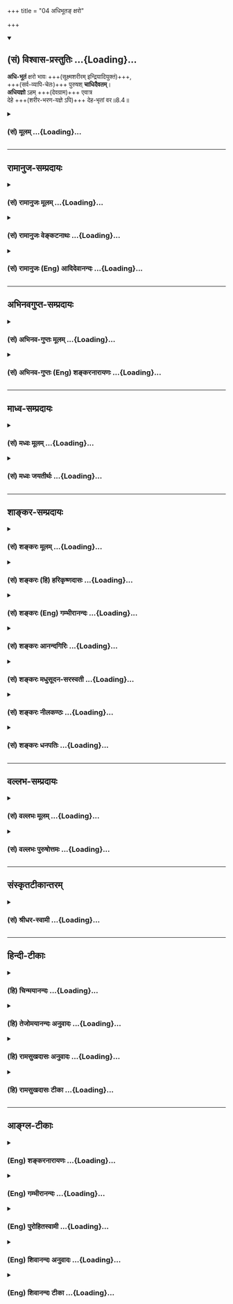 +++
title = "04 अधिभूतङ् क्षरो"

+++
<div class="js_include" newlevelforh1="2" title="(सं) विश्वास-प्रस्तुतिः" unfilled url="/purANam_vaiShNavam/mahAbhAratam/06-bhIShma-parva/03-bhagavad-gItA-parva/saMskRtam/vishvAsa-prastutiH/08_axara-para-brahma-yo/04_adhibhUta~N_xaro.md">
<details open><summary><h2>(सं) विश्वास-प्रस्तुतिः ...{Loading}...</h2></summary>

**अधि-भूतं** क्षरो भावः +++(सूक्ष्मशरीरम् इन्द्रियादियुक्तं)+++,  
+++(सर्व-व्यापि-चेतः)+++ पुरुषश् **चाधिदैवतम्**।  
**अधियज्ञो** ऽहम् +++(देवग्राम)+++ एवात्र  
देहे +++(शरीर-भरण-यज्ञे ऽपि)+++ देह-भृतां वर॥8.4॥
</details>
</div>
<div class="js_include collapsed" newlevelforh1="3" title="(सं) मूलम्" unfilled url="/purANam_vaiShNavam/mahAbhAratam/06-bhIShma-parva/03-bhagavad-gItA-parva/saMskRtam/mUlam/08_axara-para-brahma-yo/04_adhibhUta~N_xaro.md">
<details><summary><h3>(सं) मूलम् ...{Loading}...</h3></summary>

अधिभूतं क्षरो भावः पुरुषश्चाधिदैवतम्।  
अधियज्ञोऽहमेवात्र देहे देहभृतां वर।।8.4।।
</details>
</div>


_________________
## रामानुज-सम्प्रदायः
<div class="js_include collapsed" newlevelforh1="3" title="(सं) रामानुजः मूलम्" unfilled url="/purANam_vaiShNavam/mahAbhAratam/06-bhIShma-parva/03-bhagavad-gItA-parva/saMskRtam/rAmAnujaH/mUlam/08_axara-para-brahma-yo/04_adhibhUta~N_xaro.md">
<details><summary><h3>(सं) रामानुजः मूलम् ...{Loading}...</h3></summary>

।।8.4।। ऐश्वर्यार्थिनां ज्ञातव्यतया निर्दिष्टम् **अधिभूतं क्षरो भावः**-   
वियदादि-भूतेषु वर्तमानः  
तत्-परिणाम-विशेषः  
क्षरण--स्व-भावो  
विलक्षणः शब्द-स्पर्शादिः साश्रयः।  

विलक्षणाः साश्रयाः शब्द-स्पर्श-रूप-रस-गन्धाः  
ऐश्वर्यार्थिभिः प्राप्याः।  
तैः अनुसंधेयाः।

**पुरुषश्च अधिदैवतम्** -  
अधि-दैवत-शब्द-निर्दिष्टः **पुरुषः**  
**अधिदैवतं** - दैवतोपरि वर्तमानम्,  
इन्द्र-प्रजापति-प्रभृति-कृत्स्न-दैवतोपरि वर्तमानः  
इन्द्र-प्रजापति-प्रभृतीनां भोग्य-जाताद् विलक्षण-शब्दादेः भोक्ता **पुरुषः**,  
सा च भोक्तृत्वावस्था ऐश्वर्यार्थिभिः प्राप्यतया अनुसन्धेया।

**अधि-यज्ञः अहम् एव**  
अधियज्ञ-शब्द-निर्दिष्टो **अहम् एव अधियज्ञः**  
यज्ञैः आराध्यतया वर्तमानः  
अत्रेन्द्रादौ मम देह-भूते आत्मतया अवस्थितः  
अहम् एव यज्ञैः आराध्य इति  
महा-यज्ञादि-नित्य-नैमित्तकानुष्ठान-वेलायां त्रयाणाम् अधिकारिणाम् अनुसन्धेयम् एतत्।

</details>
</div>
<div class="js_include collapsed" newlevelforh1="3" title="(सं) रामानुजः वेङ्कटनाथः" unfilled url="/purANam_vaiShNavam/mahAbhAratam/06-bhIShma-parva/03-bhagavad-gItA-parva/saMskRtam/rAmAnujaH/venkaTanAthaH/08_axara-para-brahma-yo/04_adhibhUta~N_xaro.md">
<details><summary><h3>(सं) रामानुजः वेङ्कटनाथः ...{Loading}...</h3></summary>

  
  
।।8.4।। ऐश्वर्यार्थिनां ज्ञातव्यतया
निर्दिष्टमित्येतदधिदैवतेऽप्यनुषञ्जनीयम् अधिभूतक्षरशब्दनिर्वचनानुरोधेन
व्याख्यातिवियदादीति। भूतशब्दस्यात्र जन्तुविषयत्वव्यवच्छेदाय
वियदादिशब्दः। शब्दाद्यवस्थातद्वतोर्भोग्ययोर्द्वयोरपि क्षरशब्देन
सङ्ग्रहणायक्षरणस्वभाव इति निर्वचनम्। नश्वर इत्यर्थः। विलक्षण
इतिइन्द्रप्रजापतिप्रभृतीनां भोग्यजातात् इति वक्ष्यमाणमत्रापि
द्रष्टव्यम्। एवंविधं च वैलक्षण्यं
स्वासाधारणभक्तियोगप्रसन्नपरमात्मसङ्कल्पविशेषप्रसूतभोगरूपत्वात्। अस्य
ज्ञातव्यताहेतुं दर्शयति -- विलक्षणा इति। क्षरो भावः इत्येकवचनं
जात्यभिप्रायमिति भावः। प्राप्याप्राप्यत्वादित्यर्थः। अधिदैवतशब्दे
रूढिभ्रमव्युदासायाह -- अधिदैवतशब्दनिर्दिष्ट इति।
तन्निरुक्तिःदैवतोपरिवर्तमानमिति। देवतोपरीति सम्बन्धसामान्यषष्ठ्या समासः।
दैवतशब्दस्यात्र सर्वेश्वरात् सङ्कोचं देवतान्तरेष्वभिव्याप्तिं चाह --
इन्द्रेति। उपरि वर्तमानत्वमिह न केवलं देशाद्यपेक्षया किन्तु
भोगप्रकर्षादपीत्यभिप्रायेणेत्याह -- इन्द्रेत्यादि पुरुष इत्यन्तम्।  
  
ननु पुरुषान्तरमिहाविवक्षितम्
स्वात्मस्वरूपपुरुषानुसन्धानमधिकार्यन्तरस्यापि समानम् ततोऽत्र को विशेषः
इत्यत्राह -- सा चेति। न परिशुद्धस्वरूपमिहानुसन्धेयं न चाशुद्धेऽपि
हेयत्वमिह भाव्यम्। पुरुषशब्दनिर्देशश्चात्र भावप्रधान इति भावः। अहमेवेति क
इति प्रश्नस्योत्तरम्। कथमिति प्रश्नस्योत्तरत्वं तदभिप्रेतं विवृणोति --
अधियज्ञ इति। यज्ञे सम्बध्यमानोऽधियज्ञः। तत्र च सर्वेश्वरस्याराध्यतया
सम्बन्ध इत्याह -- यज्ञैराराध्यतया वर्तमान इति। इन्द्रादयो हि तत्र च
आराध्याः श्रुताः तत्कथमहमेवेत्युच्यत इत्यत्रोत्तरम्अत्र देहे इत्यनेन
विवक्षितमिति दर्शयति -- अत्रेन्द्रादाविति। अधियज्ञोऽहमेवात्र देहे
इतीश्वरेणाभिधीयमानत्वात्तद्देहविषयत्वं प्रतीतम्। स चेश्वरदेहःयज
देवपूजायाम् \[1।1027\] इति
याज्यदेवतापेक्षयज्ञप्रसङ्गादिन्द्रादिरेवेत्यभिप्रायेणोक्तम् --
इन्द्रादाविति। यां यां तनुम् \[7।21\] इति प्रागुक्तं स्मारयति -- मम
देहभूत इति। कर्मणा ह्यचिद्द्रव्यं कस्यचिद्देहो भवति न तथाऽत्र देहत्वं
कादाचित्कमिति ज्ञापनायदेहभूत इति प्रयोगः।
देहभूतकेवलेन्द्रादिव्यवच्छेदार्थंअहमेवेत्यवधारणम्।
पूर्वनिर्दिष्टब्रह्माध्यात्मकर्माधिभूताधिदैववन्न तत्त्वान्तरमिति
ज्ञापनार्थं वा। विष्णुः सर्वा देवताः इति च श्रुतिः। एतेनकथम् इति
प्रश्नस्याप्युत्तरं दत्तम्। तत्तद्विशिष्टस्याराध्यत्वात्। देहभृतां
वर,इत्यनेनाध्यात्मचिन्तानुगुणसत्त्वोत्तरदेहेन्द्रियादिमत्त्वं
स्वस्यालौकिकेन्द्रादिदेहवत्त्वे निदर्शनं चाभिप्रेतम्।
एवंविधाधियज्ञविज्ञानमनुष्ठानानुप्रविष्टम् न तु तदुपकारकमात्रम् न
चैश्वर्यार्थिमात्रविषयमिति दर्शयति -- इति महायज्ञेति।
अकरणनिमित्तानर्हतादिपरिहाराय
त्रयाणामवश्यकर्तव्यताद्योतनायनित्यनैमित्तिकोक्तिः।  
  

</details>
</div>
<div class="js_include collapsed" newlevelforh1="3" title="(सं) रामानुजः (Eng) आदिदेवानन्दः" unfilled url="/purANam_vaiShNavam/mahAbhAratam/06-bhIShma-parva/03-bhagavad-gItA-parva/saMskRtam/rAmAnujaH/english/AdidevAnandaH/08_axara-para-brahma-yo/04_adhibhUta~N_xaro.md">
<details><summary><h3>(सं) रामानुजः (Eng) आदिदेवानन्दः ...{Loading}...</h3></summary>

8.4 The perishable existences which have been declared as fit to be
known by the seekers of wealth, power etc., form the Adhibhuta. They are
superior material entities that remain in ether or space and other
elements. They are the evolutes of material elements and are perishable
in their nature. They are also of the nature of sound, touch etc.,
supported by their basic subtle elements but different from, and finer
than, ordinary sound etc., and are of many kinds. Sound, touch, form,
taste and smell on this kind, which are manifold and rooted in their
several bases, are to be gained by the seekers after prosperity and
should be contemplated upon by them. Adhidaivata connotes Purusa. The
Purusa is superior to divinities like Indra, Prajapati and others, and
is the experiencer of sound etc., which are different from, and superior
to, the multitude of enjoyments of Indra, Prajapati etc. The condition
of being such an enjoyer is to be contemplated upon by the seekers after
prosperity, as the end to be attained. I alone am connoted by the term
Adhiyajna (sacrifice). Adhiyajna denotes one who is propitiated in
sacrifices. Indra and others, to whom sacrifices are made, form My body.
I dwell as their Self and I alone am the object of worship by sacrifice.
In this manner the three groups of alified devotees should contemplate
at the time of the practice of periodical and occasional rituals like
the great sacrificies. This is also common to all the three groups of
devotees.

</details>
</div>


_________________
## अभिनवगुप्त-सम्प्रदायः
<div class="js_include collapsed" newlevelforh1="3" title="(सं) अभिनव-गुप्तः मूलम्" unfilled url="/purANam_vaiShNavam/mahAbhAratam/06-bhIShma-parva/03-bhagavad-gItA-parva/saMskRtam/abhinava-guptaH/mUlam/08_axara-para-brahma-yo/04_adhibhUta~N_xaro.md">
<details><summary><h3>(सं) अभिनव-गुप्तः मूलम् ...{Loading}...</h3></summary>

।।8.4।। अधिभूतमिति।  
क्षरति स्रवति परिणामादि-धर्मेण इति **क्षरः** +++(S omits
क्षरः)+++ - घटादिः पदार्थग्राम उच्यते।  
**पुरुषः** आत्मा।  
स च **अधिदैवतम्** - तत्र सर्व-दैवतानां परिनिष्ठितत्त्वात्।  
अत एव अशेष-यज्ञ-भोक्तृत्वेन **यज्ञान्** अवश्य-कार्याणि कर्माणि **+अधिकृत्य** यः स्थितः पुरुषोत्तमः **सः अहमेव**।  
**अहमेव** च **देहे** स्थित इति प्रश्न-द्वयम् एकेन यत्नेन निर्णीतम्।

</details>
</div>
<div class="js_include collapsed" newlevelforh1="3" title="(सं) अभिनव-गुप्तः (Eng) शङ्करनारायणः" unfilled url="/purANam_vaiShNavam/mahAbhAratam/06-bhIShma-parva/03-bhagavad-gItA-parva/saMskRtam/abhinava-guptaH/english/shankaranArAyaNaH/08_axara-para-brahma-yo/04_adhibhUta~N_xaro.md">
<details><summary><h3>(सं) अभिनव-गुप्तः (Eng) शङ्करनारायणः ...{Loading}...</h3></summary>

8.4 Adhibhutam etc. The world of material beings, like pot etc., is of
changing nature, because it flows or gushes forth with its innate nature
of changes etc. Person : Self. It is the lord of the devinities, as all
deities are established in It (or all deities get their perfections in
It). On the same reason it is only Myself, the Supreme Soul, Who remain
lording - as an enjoyer of sacrifice in its entirty - over sacrifices
i.e. actions that are to be performed inevitably; and it is I only Who
dwell in the body. Thus, a pair of estions have been decided by single
effort. Now, the other estion that remains to be answered viz., 'How are
You to be realised at the time of departure ;', the Lord decides as :

</details>
</div>


_________________
## माध्व-सम्प्रदायः
<div class="js_include collapsed" newlevelforh1="3" title="(सं) मध्वः मूलम्" unfilled url="/purANam_vaiShNavam/mahAbhAratam/06-bhIShma-parva/03-bhagavad-gItA-parva/saMskRtam/madhvaH/mUlam/08_axara-para-brahma-yo/04_adhibhUta~N_xaro.md">
<details><summary><h3>(सं) मध्वः मूलम् ...{Loading}...</h3></summary>

।।8.4।। भूतानि सशरीरान् जीवानधिकृत्य यत्तदधिभूतम्। क्षरो भावो
विनाशिकार्यपदार्थः। अव्यक्तान्तर्भावेऽपि तस्याप्यन्यथाभावाख्यो
विनाशोऽस्त्येव। तच्चोक्तम् -- अव्यक्तं परमे व्योम्नि निष्क्रिये
सम्प्रलीयते इति। तस्मादव्यक्तमुत्पन्नं त्रिगुणं द्विजसत्तम इति
च। विकारोऽव्यक्तजन्म हि इति च स्कान्दे। पुरि शयनात्पुरुषो जीवः स च
सङ्कर्षणो ब्रह्मा वा। स सर्वदेवानधिकृत्य तत्पतिरित्यधिदैवतम्
देवाधिकारस्थ इति वा। सर्वयज्ञभोक्तृत्वादेरधियज्ञः।
अन्योऽधियज्ञोऽग्न्यादिः प्रसिद्ध इति देह इति विशेषणम्। भोक्तारं यज्ञतपसां
\[5।29\]। त्रैविद्या मां \[9।20\]। ये त्वन्यदेवताभक्ताः। \[9।23\] एतस्य वा
अक्षरस्य प्रशासने ৷৷. गार्गि ददतो मनुष्याः प्रशंसन्ति यजमानं देवाः
\[बृ.उ.3।8।9\] इत्यादेः। कुतो ह्यस्य ध्रुवः स्वर्गः कुतो नैश्श्रेयसं पदम्
\[मं.भा.12।334।2\] इत्यादिपरिहारश्च मोक्षधर्मे।
भगवांश्चेत्तद्भोक्तृत्वादेरधियज्ञत्वं सिद्धमिति कथमित्यस्य परिहारः
पृथङ्नोक्तः। सर्वप्राणिदेहस्थरूपेण साधियज्ञः। अत्रेति
स्वदेहनिवृत्त्यर्थम्। न हि तत्रेश्वरस्य नियन्तृत्वं पृथगस्ति। नात्रोक्तं
ब्रह्म भगवतोऽन्यत्। ते ब्रह्म \[7।29\] इत्युक्त्वासाधिभूताधिदैवं मां
साधियज्ञं च ये विदुः \[7।30\] इति परामर्शात् तस्यैव च
प्रश्नात्। साधियज्ञं इति भेदप्रतीतेस्तन्निवृत्त्यर्थंअधियज्ञोऽहं
इत्युक्तम्। मामित्यभेदप्रसिद्धेरक्षरमित्येवोक्तम्। आह च गीताकल्पे --
देहस्थविष्णुरूपाणि अधियज्ञ इतीरितः। कर्मेश्वरस्य सृष्ट्यर्थं
तच्चापीच्छाद्यमुच्यते। अधिभूतं जडं प्रोक्तमध्यात्मं जीव उच्यते।
हिरण्यगर्भोऽधिदैवं देवः सङ्कर्षणोऽपि वा। ब्रह्म नारायणो देवः
सर्वदेवेश्वरेश्वरः इति। यथा प्रतीतं वा सर्वमत्र नैव विरुध्यते इति।
स्कान्दे च -- आत्माभिमानाधिकारस्थितमध्यात्ममुच्यते। देहाद्बाह्यं
विनाऽतीव बाह्यत्वादधिदैवतम्। देवाधिकारगं सर्वं महाभूताधिकारगम्। तत्कारणं
तथा कार्यमधिभूतं तदन्तिकात् इति। महाकौर्मे च -- अध्यात्मं देहपर्यन्तं
केवलात्मोपकारकम्। सदेहजीवभूतानि यत्तेषामुपकारकृत्। अधिभूतं तु मायान्तं
देवानामधिदैवतम् इति।

</details>
</div>
<div class="js_include collapsed" newlevelforh1="3" title="(सं) मध्वः जयतीर्थः" unfilled url="/purANam_vaiShNavam/mahAbhAratam/06-bhIShma-parva/03-bhagavad-gItA-parva/saMskRtam/madhvaH/jayatIrthaH/08_axara-para-brahma-yo/04_adhibhUta~N_xaro.md">
<details><summary><h3>(सं) मध्वः जयतीर्थः ...{Loading}...</h3></summary>

।।8.4।। परिहारं सङ्गमयितुमधिभूतशब्दार्थं तावदाह -- **भूतानी**ति। अधिकृत्य
तदुपकारित्वेन यद्वर्ततेक्षरः,सर्वाणि भूतानि \[15।16\] इति वक्ष्यमाणं
क्षरं व्यावर्तयितुं व्याचष्टे -- **क्षर** इति। क्षरशब्दव्याख्या
विनाशीति। भावशब्दस्यार्थद्वयं कार्य इति पदार्थ इति। भवत्युत्पद्यत इति
भावः। उत्पत्तिमान्पदार्थो नाशवान् पदार्थ इति प्रत्येकमुत्तरम्।
सर्वभूतानामध्यात्मत्वान्न ग्रहणम्। नन्वव्यक्तमपि सशरीरान् जीवानधिकृत्य
वर्तत इति तस्याप्यधिभूतेऽन्तर्भावोऽस्त्येव न चैतद्विनाशि कार्यं वानासतः
\[2।16\] इत्युक्तत्वात्। ततोऽव्यापकमुत्तरमित्यत आह -- **अव्यक्ते**ति।
अव्यक्तस्याधिभूतान्तर्भावेऽपि नाव्यापकमुत्तरमिति शेषः। कुतः इत्यत आह --
**तस्यापी**ति। अन्यथाभावो वैषम्यपरित्यागेन साम्यावस्थापत्तिः। यत इति
शेषः। तथा विक्रियालक्षणं जन्म चेत्यपि ग्राह्यम्। उभयत्र क्रमेण
प्रमाणान्याह -- **तच्चे**ति। व्योम्नि व्याप्ते प्रलये
प्रचुरव्यापाराभावात् निष्क्रिये। ननु पुरुषः परमात्मा स
ब्रह्माधियज्ञशब्दाभ्यामुक्त इत्यत आह -- **पुरी** त। शरीरे अधिकरणे शेतेः
\[अष्टा.3।2।15\] इति डः। वर्णागमो वर्णविपर्ययश्च इत्यादिना साधुः।
तथाप्यध्यात्मशब्देन गतार्थतेत्यत आह -- **स चे**ति।
सर्वजीवाभिमानित्वादिति भावः। तस्याधिदैवत्वं कथं इत्यतो द्वेधाऽऽह --
**स** इति। अधिकृत्य वर्तत इत्यस्यैव विवरणं -- **पतिरि**ति।
देवाधिकारस्थस्तत्प्रकरणेषु मुख्यतः प्रतिपाद्यः। सर्वदेवतासङ्ग्रहार्थं वा
द्वितीयं व्याख्यानम्। अक्षरार्थस्तु पूर्ववत्। अधियज्ञः कथं \[8।2\]
इत्यस्योत्तरं भगवताऽनुक्तं भाष्यकृदाह -- **सर्वे**ति। आदिपदेन
तत्प्रवर्तकत्वादिनाऽध्यात्मशब्दवदधियज्ञशब्देऽव्ययीभावः। किन्तु अधिगतो
यज्ञमिति प्रादिसमासः। अधिष्ठितो यज्ञोऽनेनेति बहुव्रीहिर्वा। अधियज्ञः कः
इति प्रश्ने तत्परिहारे च देह इत्यस्य प्रयोजनमाह -- **अन्य** इति। अन्यो
भगवतः इति सिद्धार्थतापरिहारार्थं प्रश्नवाक्ये देह इति विशेषणं प्रयुक्तं
कर्तृभोक्तृफलदातॄणां हेप्रेरकत्वेन वर्तमान इति। अतः परिहारवाक्येऽपि
यथाप्रश्नं तदुपात्तमिति वाक्यशेषः। भगवतः सर्वयज्ञभोक्तृत्वं कुतो
येनैवमुत्तरमध्याह्रियते इत्यत आह -- **भोक्तारमि**ति।
त्रैविद्यानुष्ठितयज्ञभोक्तृत्वाभावात्सर्वेत्यनुपपन्नमित्यत आह --
**त्रैविद्या** इति। प्रवर्तकत्वे श्रुतिमाह -- **एतस्ये**ति।
यज्ञफलदातृत्वादौ प्रमाणमाह -- **कुतो ही**ति। ध्रुवश्चिरन्तनः।
निश्श्रेयसे मुक्तौ भवं पदं सुखम्। इत्यादेः प्रश्नस्य। नन्वेष परिहरो
भगवतैवं कुतो नोक्तः इत्यत आह -- **भगवांश्चेदि**ति। चेच्छब्दो
यदाशब्दार्थे। अधियज्ञोऽहमिति यदाधियज्ञत्वेन भगवानुक्तः तदा तस्य
सर्वयज्ञभोक्तृत्वादेरधियज्ञत्वमर्जुनस्य सिद्धमेव भोक्तारमित्यादेरर्थस्य
तेन श्रुतत्वात् अन्यत्वपक्ष एव कथमिति पृष्टत्वात्। एवमालोच्य भगवता
कथमित्यस्य प्रश्नस्य परिहारोऽधियज्ञोऽहमित्यतः पृथक् नोक्तः। अस्माभिस्तु
मन्दान्बोधयितुमुक्त इति भावः। ननु यज्ञधियज्ञः स्वयमेव तर्हि कथंसाधियज्ञं
मां इति प्रागवोचत् इत्यत आह -- **सर्वे**ति। रूपविशेषापेक्षया
साहित्यमुक्तमिति भावः। अनेन परिहारवाक्यस्थस्य देह इति विशेषणस्य
प्रयोजनान्तरं चोक्तं भवति। अत्रेति देहविशेषणं किमर्थं इत्यत आह --
**अत्रे**ति। इह लौकिके देह इत्यर्थः। कुत ईश्वरदेहो व्यावर्तनीयः इत्यत आह
-- **न ही**ति। तत्र स्वदेहे। पृथक् पृथग्भावेन। यथाऽधियज्ञोऽहमेवेत्युक्तं
न तथा ब्रह्माहमिति। अतो भगवतोऽन्यदेवेदं ब्रह्म परममिति तु स्वरूपकथनम्। न
तु विशेषणमिति शङ्का निवारयति -- **नात्रे**ति। पूर्वाध्यायेते ब्रह्म
तद्विदुः \[7।29\] इत्युक्त्वा कथम्भूतं ब्रह्मेत्याकाङ्क्षायां
साधिभूताधिदैवं साधियज्ञं च ब्रह्मेति वक्तव्ये मामिति ब्रह्मणः
परामर्शात्। तत्रास्तु भगवानेव ब्रह्म अत्र तु कुतः इत्यत आह --
**तस्यैवे**ति पृष्टस्यैव वक्तव्यत्वात्। तर्हि अधियज्ञस्य ब्रह्मणश्च
भगवत्त्वादेकत्राहमेवेत्युक्तिः अपरत्र तदनुक्तिः किंनिबन्धना इत्यत आह --
**साधियज्ञमि**ति। शेषं **तात्पर्यनिर्णये।** एतेनापव्याख्यानमपि निरस्तम्।
द्वादशादौ च विस्तरेण आगमसम्मत्योक्तं स्थापयति -- **आह चे**ति। यानि
देहस्थविष्णुरूपाणिसोधियज्ञ इतीरितः। तदपीच्छाप्रयत्नाद्यमेव न तु
परिणामरूपम्। जडं देहाद्बाह्यम्। न केवलमेषां पदानामेतावन्मात्रार्थत्वं
किन्तु यथाप्रतीतं प्रतीतिमनतिक्रम्य शब्दशक्त्या यावत्प्रतीतं
प्रमाणाविरुद्धं च तदत्र व्याख्यायमानं वक्तुरभिप्रायं न
व्यभिरचरतीत्यर्थः. कि़ञ्चिद्व्यवहितत्वात् मध्येऽपीति शब्दः। एतदेव
वाक्यान्तरेण स्पष्टयति -- **स्कान्दे चे**ति। आत्मनोऽभिमानस्य विषयः
आत्माधिकारस्थं तत्र प्रतिपाद्यं देहाद्बाह्यं विनेति।
सामर्थ्यादात्माभिमानस्थेन सम्बध्यते। तत्र युक्तिः अतीव बाह्यत्वात्।
अत्यभिमानविषयत्वाभावात्। महाभूताधिकारगं महाभूतम्। कार्यकारणग्रहणहेतुः।
तदन्तिकात्तत्तादात्म्यात् देवानामुपकारकृत्।

</details>
</div>


_________________
## शाङ्कर-सम्प्रदायः
<div class="js_include collapsed" newlevelforh1="3" title="(सं) शङ्करः मूलम्" unfilled url="/purANam_vaiShNavam/mahAbhAratam/06-bhIShma-parva/03-bhagavad-gItA-parva/saMskRtam/shankaraH/mUlam/08_axara-para-brahma-yo/04_adhibhUta~N_xaro.md">
<details><summary><h3>(सं) शङ्करः मूलम् ...{Loading}...</h3></summary>

।।8.4।। --, 

**अधिभूतं** प्राणिजातम् अधिकृत्य भवतीति।  
कोऽसौ क्षरः? क्षरतीति **क्षरः** - विनाशी **भावः** - यत्किञ्चित् जनिमत् वस्तु इत्यर्थः। 

**पुरुषः** पूर्णम् अनेन सर्वम् इति, पुरि शयनात् वा **पुरुषः**  
आदित्यान्तर्गतो हिण्य-गर्भः सर्व-प्राणि-करणानाम् अनुग्राहकः  
सः **अधिदैवतम्।** 

**अधियज्ञः** सर्व-यज्ञाभिमानिनी विष्ण्व्-आख्या देवता - "यज्ञो वै विष्णुः" इति श्रुतेः।  
स हि विष्णुः **अहमेव अत्र** अस्मिन् **देहे** यो यज्ञः, तस्य +अहम् **अधियज्ञः** -  
यज्ञो हि देह-निर्वर्त्यत्वेन देह-समवायी इति देहाधिकरणो भवति **देहभृतां वर**।।

</details>
</div>
<div class="js_include collapsed" newlevelforh1="3" title="(सं) शङ्करः (हि) हरिकृष्णदासः" unfilled url="/purANam_vaiShNavam/mahAbhAratam/06-bhIShma-parva/03-bhagavad-gItA-parva/saMskRtam/shankaraH/hindI/harikRShNadAsaH/08_axara-para-brahma-yo/04_adhibhUta~N_xaro.md">
<details><summary><h3>(सं) शङ्करः (हि) हरिकृष्णदासः ...{Loading}...</h3></summary>

।।8.4।। जो प्राणिमात्रको आश्रित किये होता है उसका नाम अधिभूत है। वह कौन
है क्षर -- जो कि क्षय होता है ऐसा विनाशी भाव यानी जो कुछ भी उत्पत्तिशील
पदार्थ हैं वे सबकेसब अधिभूत हैं। पुरुष अर्थात् जिससे यह सब जगत् परिपूर्ण
है अथवा जो शरीररूप पुरमें रहनेवाला होनेसे पुरुष कहलाता है वह सब
प्राणियोंके इन्द्रियादि करणोंका अनुग्राहक सूर्यलोकमें रहनेवाला
हिरण्यगर्भ अधिदैवत है। यज्ञ ही विष्णु है इस श्रुतिके अनुसार सब यज्ञोंका
अधिष्ठाता जो विष्णुनामक देवता है वह अधियज्ञ है। हे देहधारियोंमें श्रेष्ठ
अर्जुन इस देहमें जो यज्ञ है उसका अधिष्ठाता वह विष्णुरूप अधियज्ञ मैं ही
हूँ। यज्ञ शरीरसे ही सिद्ध होता है अतः यज्ञका शरीरसे नित्य सम्बन्ध है
इसलिये वह शरीरमें रहनेवाला माना जाता है।

</details>
</div>
<div class="js_include collapsed" newlevelforh1="3" title="(सं) शङ्करः (Eng) गम्भीरानन्दः" unfilled url="/purANam_vaiShNavam/mahAbhAratam/06-bhIShma-parva/03-bhagavad-gItA-parva/saMskRtam/shankaraH/english/gambhIrAnandaH/08_axara-para-brahma-yo/04_adhibhUta~N_xaro.md">
<details><summary><h3>(सं) शङ्करः (Eng) गम्भीरानन्दः ...{Loading}...</h3></summary>

8.4 Adhibhutam, that which exists in the physical plane, i.e. that which
exists by comprising all creatures;-what is it;-it consists of the
ksarah bhavah, mutable entity. Ksarah is that which is mutable, which is
destructible; bhavah means anything whatsoever that has orgination. This
is meaning. Purusah means the Person, derived in the sense of he by whom
all things are pervaded; or, he who lies in every heart. He is
Hiranyagarbha, who resides in the Sun and sustains the organs of all
creatures. He is adhi-daivatam, the entity existing in the divine plane.
Deha-bhrtam-vara, O best among the embodied beings; adhiyajnah, the
entity existing in sacrifices, is the Deity, called Visnu, presiding
over all sacrifices-which agrees with the Vedic text, 'Sacrifice is
indeed Vishu' (Tai, Sam. 1.7.4). Aham eva, I Myself, who am that very
Visnu; am adhiyajnah, the entity existing in the sacrifice; which is
going on atra dehe, in this body. Since a sacrfice is performed with
body, therefore it is closely associated with the body. In this sense it
is said to be going on in the body.

</details>
</div>
<div class="js_include collapsed" newlevelforh1="3" title="(सं) शङ्करः आनन्दगिरिः" unfilled url="/purANam_vaiShNavam/mahAbhAratam/06-bhIShma-parva/03-bhagavad-gItA-parva/saMskRtam/shankaraH/AnandagiriH/08_axara-para-brahma-yo/04_adhibhUta~N_xaro.md">
<details><summary><h3>(सं) शङ्करः आनन्दगिरिः ...{Loading}...</h3></summary>

।।8.4।। संप्रति प्रश्नत्रयस्योत्तरमाह -- **अधिभूतमिति।** अधिभूतं च किं
प्रोक्तमित्यस्य प्रतिवचनं **अधिभूतं क्षरो भाव इति।** तत्राधिभूतपदमनूद्य
वाच्यमर्थं कथयति -- **अधिभूतमित्यादिना।** तस्य निर्देशमन्तरेण
निर्ज्ञातुमशक्यत्वात्प्रश्नद्वारा तन्निर्दिशति -- **कोऽसाविति।**
कार्यमात्रमत्र संगृहीतमिति वक्तुमुक्तमेव व्यनक्ति -- **यत्किंचिदिति।**
अधिदैवं किमिति प्रश्ने पुरुषश्चेत्यादिप्रतिवचनं तत्र पुरुषशब्दमनूद्य
मुख्यमर्थं तस्योपन्यस्यति -- **पुरुष इति।** तस्यैव संभावितमर्थान्तरमाह
-- **पुरि शयनाद्वेति।** वैराजं देहमासाद्यादित्यमण्डलादिषु दैवतेषु
योऽन्तरवस्थितो लिङ्गात्मा व्यष्टिकरणानुग्राहकोऽत्र पुरुषशब्दार्थः स
चाधिदैवतमिति स्फुटयति -- **आदित्येति।** अधियज्ञः कथमित्यादिप्रश्नं
परिहरन्नधियज्ञशब्दार्थमाह -- **अधियज्ञ इति।** कथमुक्तायां
देवतायामधियज्ञशब्दः स्यादित्याशङ्क्य श्रुतिमनुसरन्नाह -- **यज्ञो वा
इति।** परैव देवताऽधियज्ञशब्देनोच्यते। सा च ब्रह्मणः सकाशादत्यन्ताभेदेन
प्रतिपत्तव्येत्याह -- **स हि विष्णुरिति।**
शास्त्रीयव्यवहारभूमिरत्रेत्युक्ता। देहसामानाधिकरण्याद्वात्रेत्यस्य
व्याख्यानम् -- **अस्मिन्निति।** किमधियज्ञो बहिरन्तर्वा देहादिति संदेहो
मा भूदित्याह -- **देह इति।** ननु यज्ञस्य देहाधिकरणत्वाभावात्कथं
तथाविधयज्ञाभिमानिदेवतात्वं भगवता विवक्ष्यते तत्राह -- **यज्ञो हीति।**
एतेन तस्य बुद्ध्यादिव्यतिरिक्तत्वमुक्तमवधेयम्। नहि परा देवता
दर्शितरीत्याधियज्ञशब्दिता बुद्ध्यादिष्वन्तर्भावमनुभावयितुमलम्।
देहान्बिभ्रतीति देहभृतः सर्वे प्राणिनस्तेषामेव वरः श्रेष्ठः। युक्तं हि
भगवता साक्षादेव प्रतिक्षणं संवादं विदधानस्यार्जुनस्य सर्वेभ्यः
श्रैष्ठ्यम्।

</details>
</div>
<div class="js_include collapsed" newlevelforh1="3" title="(सं) शङ्करः मधुसूदन-सरस्वती" unfilled url="/purANam_vaiShNavam/mahAbhAratam/06-bhIShma-parva/03-bhagavad-gItA-parva/saMskRtam/shankaraH/madhusUdana-sarasvatI/08_axara-para-brahma-yo/04_adhibhUta~N_xaro.md">
<details><summary><h3>(सं) शङ्करः मधुसूदन-सरस्वती ...{Loading}...</h3></summary>

।।8.4।। संप्रत्यग्रिमप्रश्नत्रयस्योत्तरमाह -- क्षरतीति क्षरो विनाशी भावो
यत्किंचिज्जनिमद्वस्तु भूतं प्राणिजातमधिकृत्य भवतीत्यधिभूतमुच्यते। पुरुषो
हिरण्यगर्भः समष्टिलिङ्गात्मा व्यष्टिसर्वकरणानुग्राहकः। आत्मैवेदमग्र
आसीत्पुरुषविधः इत्युपक्रम्यस यत्पूर्वोऽस्मात्सर्वस्मात्सर्वान्पाप्मन
औषत्तस्मात्पुरुषः इत्यादि श्रुत्या प्रतिपादितः। चकारात्स वै शरीरी प्रथमः
स वै पुरुष उच्यते। आदिकर्ता स भूतानां ब्रह्माग्रे समवर्तत
इत्यादिस्मृत्या च प्रतिपादितः। अधिदैवतं दैवतान्यादित्यादीन्यधिकृत्य
चक्षुरादिकरणान्यनुगृह्णातीति तथोच्यते। अधियज्ञः सर्वयाज्ञाधिष्ठाता
सर्वयज्ञफलदायकश्च। सर्वयज्ञाभिमानिनी विष्ण्वाख्या देवता। यज्ञो वै विष्णुः
इति श्रुतेः। सच विष्णुरधियज्ञोऽहं वासुदेव एव न मद्भिन्नः कश्चित्। अतएव
परब्रह्मणः सकाशादत्यन्ताभेदेनैव प्रतिपत्तव्य इति कथमिति व्याख्यातम्।
सचात्रास्मिन्मनुष्यदेहे यज्ञरूपेण वर्तते बुद्ध्यादिव्यतिरिक्तो
विष्णुरूपत्वात्। एतेन स किमस्मिन्देहे ततो बहिर्वा देहे चेत्कोऽत्र
बुद्ध्यादिस्तद्यतिरिक्तो वेति संदेहो निरस्तः। मनुष्यदेहे य
यज्ञस्यावस्थानं यज्ञस्य मनुष्यदेहनिर्वत्वात्पुरुषो वै यज्ञः पुरुषस्तेन
यज्ञो यदेनं पुरुषस्तनुते इत्यादिश्रुतेः। हे देहभृतां वर सर्वप्राणिनां
श्रेष्ठेति संबोधयन् प्रतिक्षणं
मत्संभाषणात्कृतकृत्यस्त्वमेतद्बोधयोग्योऽसीति प्रोत्साहयत्यर्जुनं भगवान्।
अर्जुनस्य सर्वप्राणिश्रेष्ठत्वं भगवदनुग्रहातिशयभाजनत्वात्प्रसिद्धमेव।

</details>
</div>
<div class="js_include collapsed" newlevelforh1="3" title="(सं) शङ्करः नीलकण्ठः" unfilled url="/purANam_vaiShNavam/mahAbhAratam/06-bhIShma-parva/03-bhagavad-gItA-parva/saMskRtam/shankaraH/nIlakaNThaH/08_axara-para-brahma-yo/04_adhibhUta~N_xaro.md">
<details><summary><h3>(सं) शङ्करः नीलकण्ठः ...{Loading}...</h3></summary>

।।8.4।। क्षरो भावो जनिमद्वस्तु कर्मफलभूतं तत्साधनभूतं च
तदधिभूतमित्युच्यते। अधिदैवतं पुरुषः सर्वासु पूर्षु वसतीति
सर्वकरणानुग्राहकः सकलदेवतात्मा हिरण्यगर्भः। अधियज्ञो यज्ञाभिमानी
विष्णुरन्तर्यामी सोऽहमेव देह्यस्मि। अत्रास्मिन्देहे देहभृतां वर।

</details>
</div>
<div class="js_include collapsed" newlevelforh1="3" title="(सं) शङ्करः धनपतिः" unfilled url="/purANam_vaiShNavam/mahAbhAratam/06-bhIShma-parva/03-bhagavad-gItA-parva/saMskRtam/shankaraH/dhanapatiH/08_axara-para-brahma-yo/04_adhibhUta~N_xaro.md">
<details><summary><h3>(सं) शङ्करः धनपतिः ...{Loading}...</h3></summary>

।।8.4।। अधिभूतं च किं प्रोक्तमिति चतुर्थप्रश्नस्योत्तरमाह -- अधिभूतमिति।
भूतं प्राणिजातमधिकृत्य भवतीत्यधिभूतम्। क्षरो भावः क्षरतीति क्षरो विनाशी
भावो यत्किंचिज्जनिमद्वस्त्वित्यर्थः। अधिदैवं किमुच्यत इति
पञ्चमप्रश्नस्योत्तरमाह। पुरुषश्चाधिदैवतं पूर्णमनेन सर्वमिति पुरुषः
सर्वासु पूर्षु शयनाद्वा पुरुषः आदित्यान्तर्गतो हिरण्यगर्भः
सर्वप्राणिकरणानुग्राहकः सोऽधिदैवतं दैवतान्यादित्यादीन्यधिकृत्य
चक्षुरादिकरणग्राममनुगृह्णतीत्यधिदैवतमुच्यते। अधियज्ञः कथं कोऽत्र
देहेऽस्मिन्मधुसूदनेति षष्ठश्रस्योत्तरमाह -- अधियज्ञ इति। यज्ञो हि
देहेनोत्पात्द्योऽतो देहसमवायी। अतो देहस्तस्याधिकरणं भवति।
अस्मिन्देहेऽधियज्ञः सर्वयज्ञाभिमानिनी देवता विषण्वाख्या। यज्ञो वै विष्णुः
इति श्रुतेः। सोऽधियज्ञो विष्णुरहमेव कथमित्यवान्तरप्रकारप्रश्नोऽप्यनेनैव
परिहृतः। अधियज्ञो बुद्य्धादिव्यतिरिक्तः परमात्माभिन्नोऽस्मिन्देहे
प्रतिपत्तव्य इति। देहान्बिभ्रतीति देहभृतस्तेषां सर्वेषां प्राणिनां वरः
श्रेष्ठस्तस्य संबोधनं हे देहभृतां वरेति। उक्तंच भगवता प्रतिक्षणं संवादं
संविदधानस्यार्जुनस्य सर्वेभ्यः प्राणिभ्यः श्रैष्ट्यमिति भाष्यटीकाकाराः।
एवंभूतं मां देहभृतां वरस्त्वं प्रतिपत्तुमर्हसीति सूचनार्थं,वा संबोधनम्।

</details>
</div>


_________________
## वल्लभ-सम्प्रदायः
<div class="js_include collapsed" newlevelforh1="3" title="(सं) वल्लभः मूलम्" unfilled url="/purANam_vaiShNavam/mahAbhAratam/06-bhIShma-parva/03-bhagavad-gItA-parva/saMskRtam/vallabhaH/mUlam/08_axara-para-brahma-yo/04_adhibhUta~N_xaro.md">
<details><summary><h3>(सं) वल्लभः मूलम् ...{Loading}...</h3></summary>

।।8.4।। अग्रिमाणामाह -- अधिभूतमिति। पूर्वनिर्दिष्टमधिभूतं क्षरो भावः
भूताधिकृतः क्षरणस्वभावो भौतिकः पदार्थः युष्मदादिविराडन्तः किञ्च पुरुषो
जीवोऽत्रात्मा सर्वत्रास्त्यधिदैवतं (सर्वेषामधिदैवतं) सर्वसाधारणं
शब्दादिभोक्तृ चेति सूर्याद्या अधिदेवताश्चकारेण संगृह्यन्ते। सा
भोक्तृत्वावस्था पुरुषान्तर्यामिज्ञानिभिः (पुरुषोत्तमज्ञानिभिः)
सर्वत्रैकरूपतया(सर्वाधिगम्यतया)ऽनुसन्धेया। अधियज्ञोऽहमिति -- यस्त्वया
पृष्टः कोऽधियज्ञ इति स चाहं यज्ञाधिष्ठातावयवी यज्ञैश्चाराध्यः
परमात्मरूपः। देहेऽस्मिन्कथं इत्यस्योत्तरमाह -- अत्र देहे समस्तभूतशरीरे
तदन्तर्यामितया स्थितः यथोक्तं भागवते -- आध्यात्मिकस्तु यः प्रोक्तः
सोऽसावेवाधिदैविकः। यस्तत्रोभयविच्छेदः स स्मृतो ह्याधिभौतिकः।
एकमेकतराभावे यदि नोपलभामहे। त्रितयं तत्र यो वेद स आत्मा
\[स्वाश्रयाश्रयः\] स्वाश्रयः परः। \[भाग.2।10।9\] इति। हे देहभृतां वर यथा
देहभृतः केचन विज्ञाः (लिप्ताः) केचनाऽविज्ञाः (अलिप्ताः) तथाऽहमभिज्ञः
(अलिप्तः) साक्षी त्वं चापि तेषु वरो जिज्ञासुः देहभृत्त्वादिति तं स्तौति।

</details>
</div>
<div class="js_include collapsed" newlevelforh1="3" title="(सं) वल्लभः पुरुषोत्तमः" unfilled url="/purANam_vaiShNavam/mahAbhAratam/06-bhIShma-parva/03-bhagavad-gItA-parva/saMskRtam/vallabhaH/puruShottamaH/08_axara-para-brahma-yo/04_adhibhUta~N_xaro.md">
<details><summary><h3>(सं) वल्लभः पुरुषोत्तमः ...{Loading}...</h3></summary>

  
  
।।8.4।। एवं ब्रह्माध्यात्मकर्मोत्तराण्युक्त्वाऽधिभूताद्युत्तराण्याह --
अधिभूतमिति। क्षरो भावो विनश्वरो देहो भगवद्विप्रयोगतापाधिक्येन
नाशभावयुक्तोऽधिभूतं जीवमात्रमधिकृत्य भवतीति अधिभूतं
दास्यार्थमाविर्भावितस्वांशे विप्रयोगतापार्थं प्रकटीक्रियत इति तथोच्यत
इति भावः। च पुनः। पुरुषो मम जीवहृदि पुरुषत्वेन रसात्मको भावः स अधिदैवः
तं क्रीडात्मकभावमधिकृत्य भवतीति सर्वमूलरूप इति तथोच्यत इति भावः। किञ्च
हे देहभृतां वर मत्सेवौपयिकसामर्थ्ययुक्त अत्र जगति देहे देहनिमित्तं
सेवौपयिकोपचयार्थं अधियज्ञः यज्ञादिकर्मात्मकस्तत्प्रवर्तकश्चेत्यर्थः।  
  

</details>
</div>


_________________
## संस्कृतटीकान्तरम्
<div class="js_include collapsed" newlevelforh1="3" title="(सं) श्रीधर-स्वामी" unfilled url="/purANam_vaiShNavam/mahAbhAratam/06-bhIShma-parva/03-bhagavad-gItA-parva/saMskRtam/shrIdhara-svAmI/08_axara-para-brahma-yo/04_adhibhUta~N_xaro.md">
<details><summary><h3>(सं) श्रीधर-स्वामी ...{Loading}...</h3></summary>

।।8.4।। किंच **-- अधिभूतमिति।** क्षरो विनश्वरो भावो देहादिपदार्थो भूतं
प्राणिमात्रमधिकृत्य भवतीत्यधिभूतमुच्यते। पुरुषो वैराजः
सूर्यमण्डलमध्यवर्ती स्वांशभूतसर्वदेवतानामधिपतिरधिदैवतमुच्यते।
अधिदैवतमधिष्ठात्री देवतास वै शरीरी प्रथमः स वै पुरुष उच्यते। आदिकर्ता स
भूतानां ब्रह्माग्रे समवर्तत इति श्रुतेः। अत्रास्मिन्देहेऽन्तर्यामित्वेन
स्थितोऽहमेवाधियज्ञो यज्ञाधिष्ठात्री देवता यज्ञादिकर्मप्रवर्तकस्तत्फलदाता
च कथमित्यस्योत्तरमनेनैवोक्तं द्रष्टव्यम्।
अन्तर्यामिणोऽसङ्गत्वादिभिर्गुणैर्जीववैलक्षण्येन देहान्तर्वर्तित्वस्य
प्रसिद्धत्वात्। तथाच श्रुतिः -- द्वा सुपर्णा सयुजा सखाया समानं वृक्षं
परिषस्वजाते। तयोरन्यः पिप्पलं स्वाद्वत्त्यनश्नन्नन्यो अभिचाकशीति इति।
देहभृतां मध्ये श्रेष्ठ इति संबोधयन् त्वमप्येवंभूतमन्तर्यामिणं
पराधीनस्वप्रवृत्तिनिवृत्त्यन्वयव्यतिरेकाभ्यां बोद्धुमर्हसीति सूचयति।

</details>
</div>


_________________
## हिन्दी-टीकाः
<div class="js_include collapsed" newlevelforh1="3" title="(हि) चिन्मयानन्दः" unfilled url="/purANam_vaiShNavam/mahAbhAratam/06-bhIShma-parva/03-bhagavad-gItA-parva/hindI/chinmayAnandaH/08_axara-para-brahma-yo/04_adhibhUta~N_xaro.md">
<details><summary><h3>(हि) चिन्मयानन्दः ...{Loading}...</h3></summary>

।।8.4।। परम अक्षर तत्त्व ब्रह्म है ब्रह्म शब्द उस अपरिवर्तनशील और
अविनाशी तत्त्व का संकेत करता है जो इस दृश्यमान जगत् का अधिष्ठान है। वही
आत्मरूप से शरीर मन और बुद्धि को चैतन्य प्रदान कर उनके जन्म से लेकर मरण
तक के असंख्य परिवर्तनों को प्रकाशित करता है। ब्रह्म का ही प्रतिदेह में
आत्मभाव अध्यात्म कहलाता है। यद्यपि परमात्मा स्वयं निराकार और सूक्ष्म
होने के कारण सर्वव्यापी है तथापि उसकी सार्मथ्य और कृपा का अनुभव प्रत्येक
भौतिक शरीर में स्पष्ट होता है। देह उपाधि से मानो परिच्छिन्न हुआ ब्रह्म
जब उस देह में व्यक्त होता है तब उसे अध्यात्म कहते हैं। श्री शंकाचार्य
इसे स्पष्ट करते हुए लिखते हैं प्रतिदेह में प्रत्यगात्मतया प्रवृत्त
परमार्थ ब्रह्म अध्यात्म कहलाता है। मात्र उत्पादन ही कर्म नही है। उत्पादन
की मात्रा में वृद्धि करने का आदेश दिया जा सकता है तथा केवल अधिक परिश्रम
से उसे सम्पादित भी किया जा सकता है। यहाँ प्रयुक्त कर्म शब्द का तात्पर्य
और अधिक गम्भीर सूक्ष्म और दिव्य है। बुद्धि में निहित वह सृजन शक्ति वह
सूक्ष्म आध्यात्मिक शक्ति जिसके कारण बुद्धि निर्माण कार्य में प्रवृत्त
होकर विभिन्न भावों का निर्माण करती है कर्म नाम से जानी जाती है। अन्य सब
केवल स्वेद और श्रम है अर्जन और अपव्यय है स्मिति और गायन है सुबकन और रुदन
है। नश्वर भाव अधिभूत है अक्षर तत्त्व के विपरीत क्षर प्राकृतिक जगत् है
जिसके माध्यम से आत्मा की चेतनता व्यक्त होने से सर्वत्र शक्ति और वैभव के
दर्शन होते हैं। क्षर और अक्षर में उतना ही भेद है जितना इंजिन और वाष्प
में रेडियो और विद्युत् में। संक्षेप में सम्पूर्ण दृश्यमान जड़ जगत् क्षर
अधिभूत है। अध्यात्म दृष्टि से क्षर उपाधियाँ हैं शरीर इन्द्रियाँ मन और
बुद्धि। पुरुष अधिदैव है। पुरुष का अर्थ है पुरी में शयन करने वाला अर्थात्
देह में वास करने वाला। वेदान्तशास्त्र के अनुसार प्रत्येक इन्द्रिय मन और
बुद्धि का अधिष्ठाता देवता है उनमें इन उपाधियों के स्वविषय ग्रहण करने की
सार्मथ्य है। समष्टि की दृष्टि से शास्त्रीय भाषा में इसे हिरण्यगर्भ कहते
हैं। इस देह में अधियज्ञ मैं हूँ वेदों के अनुसार देवताओं के उद्देश्य से
अग्नि में आहुति दी जाने की क्रिया यज्ञ कहलाती है। अध्यात्म (व्यक्ति) की
दृष्टि से यज्ञ का अर्थ है विषय भावनाएं एवं विचारों का ग्रहण। बाह्य यज्ञ
के समान यहाँ भी जब विषय रूपी आहुतियाँ इन्द्रियरूपी अग्नि में अर्पण की
जाती हैं तब इन्द्रियों का अधिष्ठाता देवता (ग्रहण सार्मथ्य) प्रसन्न होता
है जिसके अनुग्रह स्वरूप हमें फल प्राप्त होकर अर्थात् तत्सम्बन्धित विषय
का ज्ञान होता है। इस यज्ञ का सम्पादन चैतन्य आत्मा की उपस्थिति के बिना
नहीं हो सकता। अत वही देह में अधियज्ञ कहलाता है। भगवान् श्रीकृष्ण द्वारा
यहाँ दी गयी परिभाषाओं का सूक्ष्म अभिप्राय या लक्ष्यार्थ यह है कि ब्रह्म
ही एकमात्र पारमार्थिक सत्य है और शेष सब कुछ उस पर भ्रान्तिजन्य अध्यास
है। अतः आत्मा को जानने का अर्थ है सम्पूर्ण जगत् को जानना। एक बार अपने
शुद्ध स्वरूप को पहचानने के पश्चात् वह ज्ञानी पुरुष कर्तव्य अकर्तव्य और
विधिनिषेध के समस्त बन्धनों से मुक्त हो जाता है। कर्म करने अथवा न करने
में वह पूर्ण स्वतन्त्र होता है। जो पुरुष इस ज्ञान में स्थिर होकर अपने
व्यक्तित्व के शारीरिक मानसिक एवं बौद्धिक स्तरों पर क्रीड़ा करते हुए
आत्मा को देखता है वह स्वाभाविक ही स्वयं को उस दिव्य साक्षी के रूप में
अनुभव करता है जो स्वइच्छित अनात्म बन्धनों की तिलतिल हो रही मृत्यु का भी
अवलोकन करता रहता है। अन्तकाल में आपका स्मरण करता हुआ जो देहत्याग करता है
उसकी क्या गति होती है

</details>
</div>
<div class="js_include collapsed" newlevelforh1="3" title="(हि) तेजोमयानन्दः अनुवादः" unfilled url="/purANam_vaiShNavam/mahAbhAratam/06-bhIShma-parva/03-bhagavad-gItA-parva/hindI/tejomayAnandaH/anuvAdaH/08_axara-para-brahma-yo/04_adhibhUta~N_xaro.md">
<details><summary><h3>(हि) तेजोमयानन्दः अनुवादः ...{Loading}...</h3></summary>

।।8.4।। हे देहधारियों में श्रेष्ठ अर्जुन ! नश्वर वस्तु (पंचमहाभूत)
अधिभूत और पुरुष अधिदैव है; इस शरीर में मैं ही अधियज्ञ हूँ।।

</details>
</div>
<div class="js_include collapsed" newlevelforh1="3" title="(हि) रामसुखदासः अनुवादः" unfilled url="/purANam_vaiShNavam/mahAbhAratam/06-bhIShma-parva/03-bhagavad-gItA-parva/hindI/rAmasukhadAsaH/anuvAdaH/08_axara-para-brahma-yo/04_adhibhUta~N_xaro.md">
<details><summary><h3>(हि) रामसुखदासः अनुवादः ...{Loading}...</h3></summary>

।।8.4।। हे देहधारियोंमें श्रेष्ठ अर्जुन ! क्षरभाव अर्थात् नाशवान्
पदार्थको अधिभूत कहते हैं, पुरुष अर्थात् हिरण्यगर्भ ब्रह्माजी अधिदैव हैं
और इस देहमें अन्तर्यामीरूपसे मैं ही अधियज्ञ हूँ।

</details>
</div>
<div class="js_include collapsed" newlevelforh1="3" title="(हि) रामसुखदासः टीका" unfilled url="/purANam_vaiShNavam/mahAbhAratam/06-bhIShma-parva/03-bhagavad-gItA-parva/hindI/rAmasukhadAsaH/TIkA/08_axara-para-brahma-yo/04_adhibhUta~N_xaro.md">
<details><summary><h3>(हि) रामसुखदासः टीका ...{Loading}...</h3></summary>

।।8.4।।***व्याख्या --*'अधिभूतं क्षरो भावः'--**पृथ्वी जल तेज वायु और
आकाश -- इन पञ्चमहाभूतोंसे बनी प्रतिक्षण परिवर्तनशील और नाशवान् सृष्टिको
अधिभूत कहते हैं।**'पुरुषश्चाधिदैवतम्'--** यहाँ **'अधिदैवत'** (अधिदैव) पद
आदिपुरुष हिरण्यगर्भ ब्रह्माका वाचक है। महासर्गके आदिमें भगवान्के
संकल्पसे सबसे पहले ब्रह्माजी ही प्रकट होते हैं और फिर वे ही सर्गके
आदिमें सब सृष्टिकी रचना करते हैं।  
  
**'अधियज्ञोऽहमेवात्र देहे देहभृतां वर'--**हे देहधारियोंमें श्रेष्ठ
अर्जुन इस देहमें अधियज्ञ मैं ही हूँ अर्थात् इस मनुष्यशरीरमें
अन्तर्यामीरूपसे मैं ही हूँ **(टिप्पणी प₀ 451.1)**। भगवान्ने गीतामें
**'हृदि सर्वस्य विष्ठितम्'** (13। 17) **'सर्वस्य चाहं हृदि संनिविष्टः'**
(15। 15) **'ईश्वरः सर्वभूतानां हृद्देशेऽर्जुन तिष्ठति'** (18। 61) आदिमें
अपनेको अन्तर्यामीरूपसे सबके हृदयमें विराजमान बताया है।  
  
**'अहमेव अत्र (टिप्पणी प₀ 451.2) देहे'**कहनेका तात्पर्य है कि दूसरी
योनियोंमें तो पूर्वकृत कर्मोंका भोग होता है नये कर्म नहीं बनते पर इस
मनुष्यशरीरमें नये कर्म भी बनते हैं। उन कर्मोंके प्रेरक अन्तर्यामी भगवान्
होते हैं **(टिप्पणी प₀ 451.3)**। जहाँ मनुष्य रागद्वेष नहीं करता उसके सब
कर्म भगवान्की प्रेरणाके अनुसार शुद्ध होते हैं अर्थात् बन्धनकारक नहीं
होते और जहाँ वह रागद्वेषके कारण भगवान्की प्रेरणाके अनुसार कर्म नहीं करता
उसके कर्म बन्धनकारक होते हैं। कारण कि राग और द्वेष मनुष्यके महान् शत्रु
हैं (गीता 3। 34)। तात्पर्य यह हुआ कि भगवान्की प्रेरणासे कभी निषिद्धकर्म
होते ही नहीं। श्रुति और स्मृति भगवान्की आज्ञा है -- **'श्रुतिस्मृती
ममैवाज्ञे। '** अतः भगवान् श्रुति और स्मृतिके विरुद्ध प्रेरणा कैसे कर सकते
हैं नहीं कर सकते। निषिद्धकर्म तो मनुष्य कामनाके वशीभूत होकर ही करता है
(गीता 3। 37)। अगर मनुष्य कामनाके वशीभूत न हो तो उसके द्वारा स्वाभाविक ही
विहित कर्म होंगे जिनको अठारहवें सहज,स्वभावनियत कर्म नामसे कहा गया
है। यहाँ अर्जुनके लिये **'देहभृतां वर'** कहनेका तात्पर्य है कि
देहधारियोंमें वही मनुष्य श्रेष्ठ है जो इस देहमें परमात्मा हैं -- ऐसा जान
लेता है। ऐसा ज्ञान न हो तो भी ऐसा मान ले कि स्थूल सूक्ष्म और कारणशरीरके
कणकणमें परमात्मा हैं और उनका अनुभव करना ही मनुष्यजन्मका खास ध्येय है। इस
ध्येयकी सिद्धिके लिये परमात्माकी आज्ञाके अनुसार ही काम करना है। तीसरे और
चौथे श्लोकमें जो ब्रह्म अध्यात्म कर्म अधिभूत अधिदैव और अधियज्ञका वर्णन
हुआ है उसे समझनेमात्रके लिये जलका एक दृष्टान्त दिया जाता है। जैसे जब
आकाश स्वच्छ होता है तब हमारे और सूर्यके मध्यमें कोई पदार्थ न दीखनेपर भी
वास्तवमें वहाँ परमाणुरूपसे जलतत्त्व रहता है। वही जलतत्त्व भाप बनता है और
भापके घनीभूत होनेपर बादल बनता है। बादलमें जो जलकण रहते हैं उनके मिलनेसे
बूँदें बन जाती हैं। उन बूँदोंमें जब ठण्डकके संयोगसे घनता आ जाती है तब वे
ही बूँदें ओले (बर्फ) बन जाती हैं -- यह जलतत्त्वका बहुत स्थूल रूप हुआ।
ऐसे ही निर्गुणनिराकार ब्रह्म परमाणुरूपसे जलतत्त्व है अधियज्ञ (व्यापक
विष्णु) भापरूपसे जल है अधिदैव (हिरण्यगर्भ ब्रह्मा) बादलरूपसे जल है
अध्यात्म (अनन्त जीव) बूँदेंरूपसे जल है कर्म (सृष्टिरचनारूप कर्म) वर्षाकी
क्रिया है और,अधिभूत (भौतिक सृष्टिमात्र) बर्फरूपसे जल है।  
  
इस वर्णनका तात्पर्य यह हुआ कि जैसे एक ही जल परमाणु भाप बादल वर्षाकी
क्रिया बूँदें और ओले(बर्फ) के रूपसे भिन्नभिन्न दीखता है पर वास्तवमें है
एक ही। इसी प्रकार एक ही परमात्मतत्त्व ब्रह्म अध्यात्म कर्म अधिभूत अधिदैव
और अधियज्ञके रूपसे भिन्नभिन्न प्रतीत होते हुए भी तत्त्वतः एक ही है।
इसीको सातवें अध्यायमें **'समग्रम्'** (7। 1) और **'वासुदेवः सर्वम्'** (7।
19) कहा गया है।  
  
तात्त्विक दृष्टिसे तो सब कुछ वासुदेव ही है (7। 19)। इसमें भी जब
विवेकदृष्टिसे देखते हैं तब शरीरशरीरी प्रकृतिपुरुष -- ऐसे दो भेद हो जाते
हैं। उपासनाकी दृष्टिसे देखते हैं तो उपास्य (परमात्मा) उपासक (जीव) और
त्याज्य (प्रकृतिका कार्य -- संसार) -- ये तीन भेद हो जाते हैं। इन तीनोंको
समझनेके लिये यहाँ इनके छः भेद किये गये हैं -- परमात्माके दो भेद --
ब्रह्म (निर्गुण) और अधियज्ञ (सगुण)। जीवके दो भेद -- अध्यात्म (सामान्य जीव
जो कि बद्ध हैं) और अधिदैव (कारक पुरुष जो कि मुक्त हैं)। संसारके दो भेद --
कर्म (जो कि परिवर्तनका पुञ्ज है) और अधिभूत (जो कि पदार्थ हैं)।  
  
1. ब्रह्म  
  
2. अध्यात्म  
  
3. कर्म  
  
4. अधिभूत  
  
5. अधिदैव  
  
6. अधियज्ञ  
  
**विशेष बात**  
  
(1)सब संसारमें परमात्मा व्याप्त हैं --**'मया ततमिदं सर्वम्'** (9। 4)
**'येन सर्वमिदं ततम्'** (18। 46) सब संसार परमात्मामें है -- **'मयि
सर्वमिदं प्रोतम्'** (7। 7) सब कुछ परमात्मा ही हैं --**'वासुदेवः
सर्वम्'** (7। 19) सब संसार परमात्माका है--**'अहं हि सर्वयज्ञानां भोक्ता
च प्रभुरेव च'** (9। 24) **'भोक्तारं यज्ञतपसां सर्वलोकमहेश्वरम्'** (5।
29) -- इस प्रकार गीतामें भगवान्के तरहतरहके वचन आते हैं। इन सबका
सामञ्जस्य कैसे हो सबकी संगति कैसे बैठे इसपर विचार किया जाता है।  
  
संसारमें परमात्मप्राप्तिके लिये अपने कल्याणके लिये साधना करनेवाले जितने
भी साधक **(टिप्पणी प₀ 452)** हैं वे सभी संसारसे छूटना चाहते हैं और
परमात्माको प्राप्त करना चाहते हैं। कारण कि संसारके साथ सम्बन्ध रखनेसे
सदा रहनेवाली शान्ति और सुख नहीं मिल सकता प्रत्युत सदा अशान्ति और दुःख ही
मिलता रहता है -- ऐसा मनुष्योंका प्रत्यक्ष अनुभव है। परमात्मा अनन्त
आनन्दके स्वरूप हैं वहाँ दुःखका लेश भी नहीं है -- ऐसा शास्त्रोंका कथन है
और सन्तोंका अनुभव है। अब विचार यह करना है कि साधकको संसार तो
प्रत्यक्षरूपसे दीखता है और परमात्माको वह केवल मानता है क्योंकि परमात्मा
प्रत्यक्ष दीखते नहीं। शास्त्र और सन्त कहते हैं कि संसारमें परमात्मा हैं
और परमात्मामें संसार है इसको मानकर साधक साधन करता है। उस साधनामें जबतक
संसारकी मुख्यता रहती है तबतक परमात्माकी मान्यता गौण रहती है। साधन
करतेकरते ज्योंज्यों परमात्माकी धारणा (मान्यता) मुख्य होती चली जाती है
त्योंहीत्यों संसारकी मान्यता गौण होती चली जाती है। परमात्माकी धारणा
सर्वथा मुख्य होनेपर साधकको यह स्पष्ट दीखने लग जाता है कि संसार पहले नहीं
था और फिर बादमें नहीं रहेगा तथा वर्तमानमें जो है रूपसे दीखता है वह भी
प्रतिक्षण अभावमें जा रहा है। जब संसार नहीं था तब भी परमात्मा थे जब संसार
नहीं रहेगा तब भी परमात्मा रहेंगे और वर्तमानमें संसारके प्रतिक्षण अभावमें
जाते हुए भी परमात्मा ज्योंकेत्यों विद्यमान हैं। तात्पर्य है कि संसारका
सदा अभाव है और परमात्माका सदा भाव है। इस तरह जब संसारकी स्वतन्त्र
सत्ताका सर्वथा अभाव हो जाता है तब सत्यस्वरूपसे सब कुछ परमात्मा ही हैं --
ऐसा वास्तविक अनुभव हो जाता है जिसके होनेसे साधक सिद्ध कहा जाता है। कारण
कि संसारमें परमात्मा हैं और परमात्मामें संसार है -- ऐसी मान्यता संसारकी
सत्ता माननेसे ही होती थी और संसारकी सत्ता साधकके रागके कारण ही दीखती थी।
तत्त्वतः सब कुछ परमात्मा ही हैं।  
  
(2)सत् और असत् सब परमात्मा ही हैं --**'सदसच्चाहम्'** (9। 19) परमात्मा न
सत् कहे जा सकते हैं और न असत् कहे जा सकते हैं -- **'न
सत्तन्नासदुच्यते'** (13। 12) परमात्मा सत् भी हैं असत् भी हैं और सत्असत्
दोनोंसे परे भी हैं --**'सदसत्तत्परं यत्'** (11। 37)। इस प्रकार गीतामें
भिन्नभिन्न वचन आते हैं। अब उनकी संगतिके विषयमें विचार किया जाता
है। परमात्मतत्त्व अत्यन्त अलौकिक और विलक्षण है। उस तत्त्वका वर्णन कोई भी
नहीं कर सकता। उस तत्त्वको इन्द्रियाँ मन और बुद्धि नहीं पकड़ सकते अर्थात्
वह तत्त्व इन्द्रियाँ मन और बुद्धिकी परिधिमें नहीं आता। हाँ इन्द्रियाँ मन
और बुद्धि उसमें विलीन हो सकते हैं। साधक उस तत्त्वमें स्वयं लीन हो सकता
है उसको प्राप्त कर सकता है पर उस तत्त्वको अपने कब्जेमें अपने अधिकारमें
अपनी सीमामें नहीं ले सकता। परमात्मतत्त्वकी प्राप्ति चाहनेवाले साधक दो
तरहके होते हैं -- एक विवेकप्रधान और एक श्रद्धाप्रधान अर्थात् एक
मस्तिष्कप्रधान होता है और एक हृदयप्रधान होता है। विवेकप्रधान साधकके भीतर
विवेककी अर्थात् जाननेकी मुख्यता रहती है और श्रद्धाप्रधान साधकके भीतर
माननेकी मुख्यता रहती है। इसका तात्पर्य यह नहीं है कि विवेकप्रधान साधकमें
श्रद्धा नहीं रहती और श्रद्धाप्रधान साधकमें विवेक नहीं रहता प्रत्युत यह
तात्पर्य है कि विवेकप्रधान साधकमें विवेककी मुख्यता और साथमें श्रद्धा
रहती है तथा श्रद्धाप्रधान साधकमें श्रद्धाकी मुख्यता और साथमें विवेक रहता
है। दूसरे शब्दोंमें जाननेवालोंमें मानना भी रहता है और माननेवालोंमें
जानना भी रहता है। जाननेवाले जानकर मान लेते हैं और माननेवाले मानकर जान
लेते हैं। अतः किसी भी तरहके साधकमें किञ्चिन्मात्र भी कमी नहीं रहती। साधक
चाहे विवेकप्रधान हो चाहे श्रद्धाप्रधान हो पर साधनमें उसकी अपनी रुचि
श्रद्धा विश्वास और योग्यताकी प्रधानता रहती है। रुचि श्रद्धा विश्वास और
योग्यता एक साधनमें होनेसे साधक उस तत्त्वको जल्दी समझता है। परन्तु रुचि
और श्रद्धाविश्वास होनेपर भी वैसी योग्यता न हो अथवा योग्यता होनेपर भी
वैसी रुचि और श्रद्धाविश्वास न हो तो साधकको उस साधनमें कठिनता पड़ती है।
रुचि होनेसे मन स्वाभाविक लग जाता है श्रद्धाविश्वास होनेसे बुद्धि
स्वाभाविक लग जाती है और योग्यता होनेसे बात ठीक समझमें आ जाती
है। विवेकप्रधान साधक निर्गुणनिराकारको पसंद करता है अर्थात् उसकी रुचि
निर्गुणनिराकारमें होती है। श्रद्धाप्रधान साधक सगुणसाकारको पसंद करता है
अर्थात् उसकी रुचि सगुणसाकारमें होती है। जो निर्गुणनिराकारको पसंद करता है
वह यह कहता है कि परमात्मतत्त्व न सत् कहा जा सकता है और न असत् कहा जा
सकता है। जो सगुणसाकारको पसंद करता है तो वह कहता है कि परमात्मा सत् भी
हैं असत् भी हैं और सत्असत्से परे भी हैं। तात्पर्य यह हुआ कि चिन्मयतत्त्व
तो हरदम ज्योंकात्यों ही रहता है और जड असत् कहलानेवाला संसार निरन्तर
बदलता रहता है। जब यह चेतन जीव बदलते हुए संसारको महत्त्व देता है उसके साथ
सम्बन्ध जोड़ लेता है तब यह जन्ममरणके चक्करमें घूमता रहता है। परन्तु जब
यह जडतासे सर्वथा सम्बन्धविच्छेद कर लेता है तब इसको स्वतःसिद्ध
चिन्मयतत्त्वका अनुभव हो जाता है। विवेकप्रधान साधक विवेकविचारके द्वारा
जडताका त्याग करता है। जडताका त्याग होनेपर चिन्मयतत्त्व अवशेष रहता है
अर्थात् नित्यप्राप्त तत्त्वका अनुभव हो जाता है। श्रद्धाप्रधान साधक केवल
भगवान्के ही सम्मुख हो जाता है जिससे वह जडतासे विमुख होकर भगवान्को
प्रेमपूर्वक प्राप्त कर लेता है। विवेकप्रधान साधक तो सम शान्त सत्घन
चित्घन आनन्दघन तत्त्वमें अटल स्थित होकर अखण्ड आनन्दको प्राप्त होता है पर
श्रद्धाप्रधान साधक भगवान्के साथ अभिन्न होकर प्रेमके अनन्त प्रतिक्षण
वर्धमान आनन्दको प्राप्त कर लेता है। इस प्रकार दोनों ही साधकोंको जडतासे
सर्वथा सम्बन्धविच्छेदपूर्वक चिन्मयतत्त्वकी प्राप्ति हो जाती है
और,सत्असत् अर्थात् सब कुछ परमात्मा ही हैं -- ऐसा अनुभव हो जाता है।  
  
***सम्बन्ध --***दूसरे श्लोकमें अर्जुनका सातवाँ प्रश्न था कि अन्तकालमें
आप कैसे जाननेमें आते हैं इसका उत्तर भगवान् आगेके श्लोकमें देते हैं।

</details>
</div>


_________________
## आङ्ग्ल-टीकाः
<div class="js_include collapsed" newlevelforh1="3" title="(Eng) शङ्करनारायणः" unfilled url="/purANam_vaiShNavam/mahAbhAratam/06-bhIShma-parva/03-bhagavad-gItA-parva/english/shankaranArAyaNaH/08_axara-para-brahma-yo/04_adhibhUta~N_xaro.md">
<details><summary><h3>(Eng) शङ्करनारायणः ...{Loading}...</h3></summary>

8.4. The changing nature is the lord of the material beings; the Person
alone is the lord of the divinites; I am alone the Lord of sacrifices
and I, the best of the embodied (Souls), dwell in this body.

</details>
</div>
<div class="js_include collapsed" newlevelforh1="3" title="(Eng) गम्भीरानन्दः" unfilled url="/purANam_vaiShNavam/mahAbhAratam/06-bhIShma-parva/03-bhagavad-gItA-parva/english/gambhIrAnandaH/08_axara-para-brahma-yo/04_adhibhUta~N_xaro.md">
<details><summary><h3>(Eng) गम्भीरानन्दः ...{Loading}...</h3></summary>

8.4 The which exists in the physical plane is the mutable entity, and
what exists in the divine plane is the Person. O best among the embodied
beings, I Myself am the entity that exists in the sacrifice in this
body.

</details>
</div>
<div class="js_include collapsed" newlevelforh1="3" title="(Eng) पुरोहितस्वामी" unfilled url="/purANam_vaiShNavam/mahAbhAratam/06-bhIShma-parva/03-bhagavad-gItA-parva/english/purohitasvAmI/08_axara-para-brahma-yo/04_adhibhUta~N_xaro.md">
<details><summary><h3>(Eng) पुरोहितस्वामी ...{Loading}...</h3></summary>

8.4 Matter consists of the forms that perish; Divinity is the Supreme
Self; and He who inspires the spirit of sacrifice in man, O noblest of
thy race, is I Myself, Who now stand in human form before thee.

</details>
</div>
<div class="js_include collapsed" newlevelforh1="3" title="(Eng) शिवानन्दः अनुवादः" unfilled url="/purANam_vaiShNavam/mahAbhAratam/06-bhIShma-parva/03-bhagavad-gItA-parva/english/shivAnandaH/anuvAdaH/08_axara-para-brahma-yo/04_adhibhUta~N_xaro.md">
<details><summary><h3>(Eng) शिवानन्दः अनुवादः ...{Loading}...</h3></summary>

8.4 Adhibhuta (knowledge of the elements) pertains to My perishable
Nature and the Purusha or the Soul is the Adhidaiva; I alone am the
Adhiyajna here in this body, O best among the embodied (men).

</details>
</div>
<div class="js_include collapsed" newlevelforh1="3" title="(Eng) शिवानन्दः टीका" unfilled url="/purANam_vaiShNavam/mahAbhAratam/06-bhIShma-parva/03-bhagavad-gItA-parva/english/shivAnandaH/TIkA/08_axara-para-brahma-yo/04_adhibhUta~N_xaro.md">
<details><summary><h3>(Eng) शिवानन्दः टीका ...{Loading}...</h3></summary>

8.4 अधिभूतम् Adhibhuta; क्षरः perishable; भावः nature; पुरुषः the soul;
च and; अधिदैवतम् Adhidaivata; अधियज्ञः Adhiyajna; अहम् I; एव alone; अत्र
here; देहे in the body; देहभृताम् of the embodied; वर O best.Commentary
Adhibhuta the perishable nature the changing universe of the five
elements with all its objects all the material objects everything that
has birth the changing world of names and forms.Adhidaiva Purusha
literally means that by which everything is filled (pur to fill). It may
also mean that which lies in this body. It is Hiranyagarbha or the
universal soul or the sustainer from whom all living beings derive their
sensepower. It is the witnessing consciousness.Adhiyajna Consciousness
the presiding deity of sacrifice. The Lord of all works and sacrifice
is  
  
Vishnu. Lord Vishnu identifies Himself with all sacrificial acts. Yajna
is verily Vishnu; says the Taittiriya Samhita of the Veda. Lord Krishna
says; I am the presiding deity in all acts of sacrifice in the body. All
sacrifices are done by the body and so it may be said that they rest in
the body.

</details>
</div>
